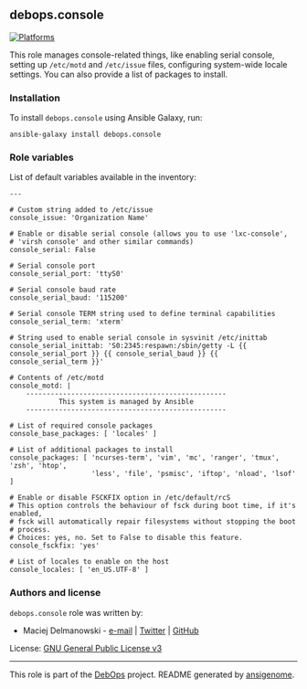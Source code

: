## debops.console

[![Platforms](http://img.shields.io/badge/platforms-debian%20|%20ubuntu-lightgrey.svg)](#)

This role manages console-related things, like enabling serial console,
setting up `/etc/motd` and `/etc/issue` files, configuring system-wide
locale settings. You can also provide a list of packages to install.

### Installation

To install `debops.console` using Ansible Galaxy, run:

    ansible-galaxy install debops.console




### Role variables

List of default variables available in the inventory:

    ---
    
    # Custom string added to /etc/issue
    console_issue: 'Organization Name'
    
    # Enable or disable serial console (allows you to use 'lxc-console',
    # 'virsh console' and other similar commands)
    console_serial: False
    
    # Serial console port
    console_serial_port: 'ttyS0'
    
    # Serial console baud rate
    console_serial_baud: '115200'
    
    # Serial console TERM string used to define terminal capabilities
    console_serial_term: 'xterm'
    
    # String used to enable serial console in sysvinit /etc/inittab
    console_serial_inittab: 'S0:2345:respawn:/sbin/getty -L {{ console_serial_port }} {{ console_serial_baud }} {{ console_serial_term }}'
    
    # Contents of /etc/motd
    console_motd: |
        -------------------------------------------------
                This system is managed by Ansible
        -------------------------------------------------
    
    # List of required console packages
    console_base_packages: [ 'locales' ]
    
    # List of additional packages to install
    console_packages: [ 'ncurses-term', 'vim', 'mc', 'ranger', 'tmux', 'zsh', 'htop',
                        'less', 'file', 'psmisc', 'iftop', 'nload', 'lsof' ]
    
    # Enable or disable FSCKFIX option in /etc/default/rcS
    # This option controls the behaviour of fsck during boot time, if it's enabled,
    # fsck will automatically repair filesystems without stopping the boot
    # process.
    # Choices: yes, no. Set to False to disable this feature.
    console_fsckfix: 'yes'
    
    # List of locales to enable on the host
    console_locales: [ 'en_US.UTF-8' ]





### Authors and license

`debops.console` role was written by:

- Maciej Delmanowski - [e-mail](mailto:drybjed@gmail.com) | [Twitter](https://twitter.com/drybjed) | [GitHub](https://github.com/drybjed)


License: [GNU General Public License v3](https://tldrlegal.com/license/gnu-general-public-license-v3-(gpl-3))


***

This role is part of the [DebOps](http://debops.org/) project. README generated by [ansigenome](https://github.com/nickjj/ansigenome/).

